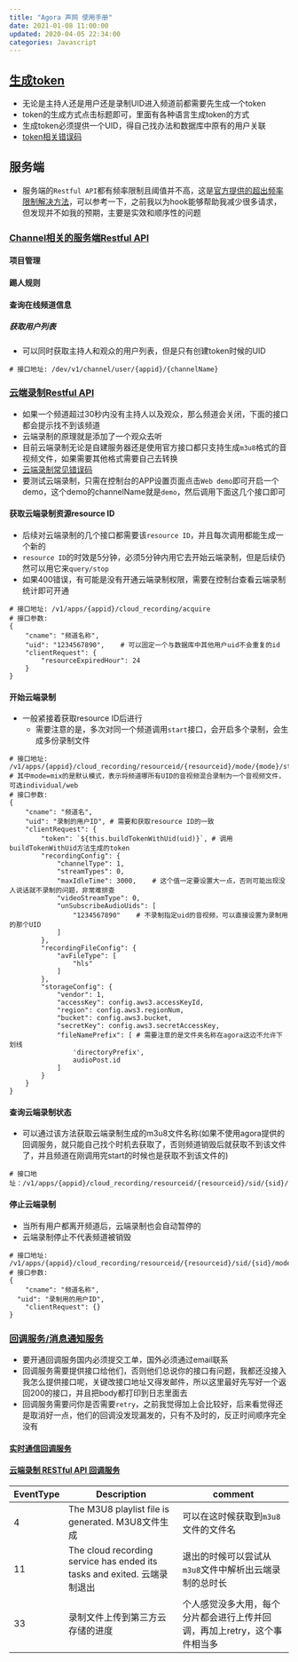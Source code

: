 ```yaml
---
title: "Agora 声网 使用手册"
date: 2021-01-08 11:00:00
updated: 2020-04-05 22:34:00
categories: Javascript
---
```


## [生成token](https://docs.agora.io/cn/cloud-recording/token_server?platform=All%20Platforms)

- 无论是主持人还是用户还是录制UID进入频道前都需要先生成一个token
- token的生成方式点击标题即可，里面有各种语言生成token的方式
- 生成token必须提供一个UID，得自己找办法和数据库中原有的用户关联
- [token相关错误码](https://docs.agora.io/cn/All/faq/token_error)

## 服务端

- 服务端的`Restful API`都有频率限制且阈值并不高，这是[官方提供的超出频率限制解决方法](https://docs.agora.io/cn/All/faq/restful_api_call_frequency)，可以参考一下，之前我以为hook能够帮助我减少很多请求，但发现并不如我的预期，主要是实效和顺序性的问题

### [Channel相关的服务端Restful API](https://docs.agora.io/cn/rtc/restfulapi/#/)

#### 项目管理

#### 踢人规则

#### 查询在线频道信息

##### 获取用户列表

- 可以同时获取主持人和观众的用户列表，但是只有创建token时候的UID

```shell
# 接口地址: /dev/v1/channel/user/{appid}/{channelName}
```

### [云端录制Restful API](https://docs.agora.io/cn/cloud-recording/restfulapi/#/)

- 如果一个频道超过30秒内没有主持人以及观众，那么频道会关闭，下面的接口都会提示找不到该频道
- 云端录制的原理就是添加了一个观众去听
- 目前云端录制无论是自建服务器还是使用官方接口都只支持生成`m3u8`格式的音视频文件，如果需要其他格式需要自己去转换
- [云端录制常见错误码](https://docs.agora.io/cn/cloud-recording/common_errors?platform=RESTful)
- 要测试云端录制，只需在控制台的APP设置页面点击`Web demo`即可开启一个demo，这个demo的channelName就是`demo`，然后调用下面这几个接口即可

#### 获取云端录制资源resource ID

- 后续对云端录制的几个接口都需要该`resource ID`，并且每次调用都能生成一个新的
- `resource ID`的时效是5分钟，必须5分钟内用它去开始云端录制，但是后续仍然可以用它来`query/stop`
- 如果400错误，有可能是没有开通云端录制权限，需要在控制台查看云端录制统计即可开通

```shell
# 接口地址: /v1/apps/{appid}/cloud_recording/acquire
# 接口参数:
{
	"cname": "频道名称",
	"uid": "1234567890", 	# 可以固定一个与数据库中其他用户uid不会重复的id
	"clientRequest": {
		"resourceExpiredHour": 24
	}
}
```

#### 开始云端录制

- 一般紧接着获取resource ID后进行
  - 需要注意的是，多次对同一个频道调用`start`接口，会开启多个录制，会生成多份录制文件

```shell
# 接口地址: /v1/apps/{appid}/cloud_recording/resourceid/{resourceid}/mode/{mode}/start
# 其中mode=mix的是默认模式，表示将频道哪所有UID的音视频混合录制为一个音视频文件，可选individual/web
# 接口参数:
{
	"cname": "频道名",
	"uid": "录制的用户ID", # 需要和获取resource ID的一致
	"clientRequest": {
		"token": `${this.buildTokenWithUid(uid)}`, # 调用buildTokenWithUid方法生成的token
		"recordingConfig": {
			"channelType": 1,
			"streamTypes": 0,
			"maxIdleTime": 3000,	# 这个值一定要设置大一点，否则可能出现没人说话就不录制的问题，非常难排查
			"videoStreamType": 0,
			"unSubscribeAudioUids": [
				"1234567890"	# 不录制指定uid的音视频，可以直接设置为录制用的那个UID	
			]
		},
		"recordingFileConfig": {
			"avFileType": [
				"hls"
			]
		},
		"storageConfig": {
			"vendor": 1,
			"accessKey": config.aws3.accessKeyId,
			"region": config.aws3.regionNum,
			"bucket": config.aws3.bucket,
			"secretKey": config.aws3.secretAccessKey,
			"fileNamePrefix": [	# 需要注意的是文件夹名称在agora这边不允许下划线
				'directoryPrefix',
				audioPost.id
			]
		}
	}
}
```

#### 查询云端录制状态

- 可以通过该方法获取云端录制生成的m3u8文件名称(如果不使用agora提供的回调服务，就只能自己找个时机去获取了，否则频道销毁后就获取不到该文件了，并且频道在刚调用完start的时候也是获取不到该文件的)

```shell
# 接口地址：/v1/apps/{appid}/cloud_recording/resourceid/{resourceid}/sid/{sid}/mode/{mode}/query
```

#### 停止云端录制

- 当所有用户都离开频道后，云端录制也会自动暂停的
- 云端录制停止不代表频道被销毁

```shell
# 接口地址: /v1/apps/{appid}/cloud_recording/resourceid/{resourceid}/sid/{sid}/mode/{mode}/stop
# 接口参数:
{
	"cname": "频道名称",
  "uid": "录制用的用户ID",
	"clientRequest": {}
}
```

### [回调服务/消息通知服务](https://docs-preprod.agora.io/cn/Agora%20Platform/ncs?platform=Android)

- 要开通回调服务国内必须提交工单，国外必须通过email联系
- 回调服务需要提供接口给他们，否则他们总说你的接口有问题，我都还没接入我怎么提供接口呢，关键改接口地址又得发邮件，所以这里最好先写好一个返回200的接口，并且把body都打印到日志里面去
- 回调服务需要问你是否需要`retry`，之前我觉得加上会比较好，后来看觉得还是取消好一点，他们的回调没发现漏发的，只有不及时的，反正时间顺序完全没有

#### [实时通信回调服务](https://docs-preview.agoralab.co/cn/Agora%20Platform/rtc_eventtype)

#### [云端录制 RESTful API 回调服务](https://docs.agora.io/cn/cloud-recording/cloud_recording_callback_rest?platform=RESTful)

| EventType | Description                                                  | comment                                                      |
| --------- | ------------------------------------------------------------ | ------------------------------------------------------------ |
| 4         | The M3U8 playlist file is generated. M3U8文件生成            | 可以在这时候获取到`m3u8`文件的文件名                         |
| 11        | The cloud recording service has ended its tasks and exited. 云端录制退出 | 退出的时候可以尝试从`m3u8`文件中解析出云端录制的总时长       |
| 33        | 录制文件上传到第三方云存储的进度                             | 个人感觉没多大用，每个分片都会进行上传并回调，再加上retry，这个事件相当多 |

